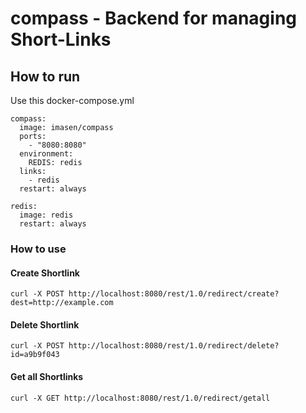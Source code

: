# compass - Backend for managing Short-Links

## How to run
Use this docker-compose.yml

<pre><code>compass:
  image: imasen/compass
  ports:
    - "8080:8080"
  environment:
    REDIS: redis
  links:
    - redis
  restart: always

redis:
  image: redis
  restart: always</pre></code>

### How to use

#### Create Shortlink
<pre><code>curl -X POST http://localhost:8080/rest/1.0/redirect/create?dest=http://example.com</code></pre>

#### Delete Shortlink
<pre><code>curl -X POST http://localhost:8080/rest/1.0/redirect/delete?id=a9b9f043</code></pre>

#### Get all Shortlinks
<pre><code>curl -X GET http://localhost:8080/rest/1.0/redirect/getall</code></pre>
